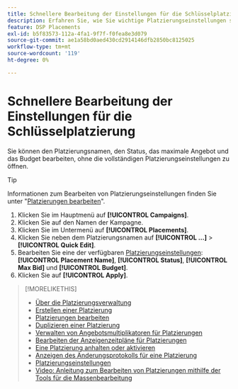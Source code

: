 ```yaml
---
title: Schnellere Bearbeitung der Einstellungen für die Schlüsselplatzierung
description: Erfahren Sie, wie Sie wichtige Platzierungseinstellungen schnell ändern können.
feature: DSP Placements
exl-id: b5f83573-112a-4fa1-9f7f-f0fea8e3d079
source-git-commit: ae1a58bd0aed430cd2914146dfb2850bc8125025
workflow-type: tm+mt
source-wordcount: '119'
ht-degree: 0%

---
```


# Schnellere Bearbeitung der Einstellungen für die Schlüsselplatzierung

<!-- Some placements don't have this option. Clarify which placement types aren't eligible -- is it PG placements, or all placements using private inventory? And anything else? -->

Sie können den Platzierungsnamen, den Status, das maximale Angebot und das Budget bearbeiten, ohne die vollständigen Platzierungseinstellungen zu öffnen.

>[!TIP]
>
> Informationen zum Bearbeiten von Platzierungseinstellungen finden Sie unter &quot;[Platzierungen bearbeiten](/help/dsp/campaign-management/placements/placement-edit.md)&quot;.

1. Klicken Sie im Hauptmenü auf **[!UICONTROL Campaigns]**.
1. Klicken Sie auf den Namen der Kampagne.
1. Klicken Sie im Untermenü auf **[!UICONTROL Placements]**.
1. Klicken Sie neben dem Platzierungsnamen auf **[!UICONTROL ...]** > **[!UICONTROL Quick Edit]**.
1. Bearbeiten Sie eine der verfügbaren [Platzierungseinstellungen](placement-settings.md): **[!UICONTROL Placement Name]**, **[!UICONTROL Status]**, **[!UICONTROL Max Bid]** und **[!UICONTROL Budget]**.
1. Klicken Sie auf **[!UICONTROL Apply]**.

>[!MORELIKETHIS]
>
>* [Über die Platzierungsverwaltung](placement-about.md)
>* [Erstellen einer Platzierung](placement-create.md)
>* [Platzierungen bearbeiten](placement-edit.md)
>* [Duplizieren einer Platzierung](placement-duplicate.md)
>* [Verwalten von Angebotsmultiplikatoren für Platzierungen](placement-manage-bid-multipliers.md)
>* [Bearbeiten der Anzeigenzeitpläne für Platzierungen](placement-edit-ad-schedule.md)
>* [Eine Platzierung anhalten oder aktivieren](placement-pause-activate.md)
>* [Anzeigen des Änderungsprotokolls für eine Platzierung](placement-change-log.md)
>* [Platzierungseinstellungen](placement-settings.md)
>* [Video: Anleitung zum Bearbeiten von Platzierungen mithilfe der Tools für die Massenbearbeitung](https://experienceleague.adobe.com/docs/advertising-learn/tutorials/dsp/bulk-edit-placement-tools.html)
